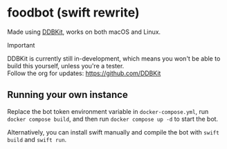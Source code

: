 # foodbot (swift rewrite)
Made using [DDBKit](https://ddbkit.llsc12.me/), works on both macOS and Linux.
> [!IMPORTANT]
> DDBKit is currently still in-development, which means you won't be able to build this yourself, unless you're a tester.\
> Follow the org for updates: https://github.com/DDBKit

## Running your own instance
Replace the bot token environment variable in `docker-compose.yml`, run `docker compose build`, and then run `docker compose up -d` to start the bot.

Alternatively, you can install swift manually and compile the bot with `swift build` and `swift run`.
